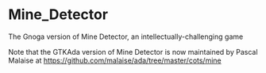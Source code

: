 # Mine_Detector
The Gnoga version of Mine Detector, an intellectually-challenging game

Note that the GTKAda version of Mine Detector is now maintained by Pascal Malaise at
https://github.com/malaise/ada/tree/master/cots/mine
